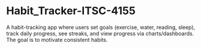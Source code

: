 # Habit_Tracker-ITSC-4155
A habit-tracking app where users set goals (exercise, water, reading, sleep), track daily progress, see streaks, and view progress via charts/dashboards. The goal is to motivate consistent habits.
